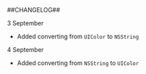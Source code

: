 ##CHANGELOG##

3 September
- Added converting from ```UIColor``` to ```NSString```

4 September
- Added converting from ```NSString``` to ```UIColor```
